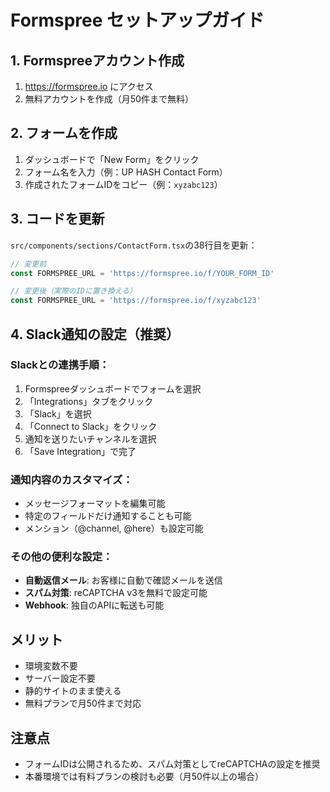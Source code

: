 # Formspree セットアップガイド

## 1. Formspreeアカウント作成
1. https://formspree.io にアクセス
2. 無料アカウントを作成（月50件まで無料）

## 2. フォームを作成
1. ダッシュボードで「New Form」をクリック
2. フォーム名を入力（例：UP HASH Contact Form）
3. 作成されたフォームIDをコピー（例：`xyzabc123`）

## 3. コードを更新
`src/components/sections/ContactForm.tsx`の38行目を更新：

```typescript
// 変更前
const FORMSPREE_URL = 'https://formspree.io/f/YOUR_FORM_ID'

// 変更後（実際のIDに置き換える）
const FORMSPREE_URL = 'https://formspree.io/f/xyzabc123'
```

## 4. Slack通知の設定（推奨）

### Slackとの連携手順：
1. Formspreeダッシュボードでフォームを選択
2. 「Integrations」タブをクリック
3. 「Slack」を選択
4. 「Connect to Slack」をクリック
5. 通知を送りたいチャンネルを選択
6. 「Save Integration」で完了

### 通知内容のカスタマイズ：
- メッセージフォーマットを編集可能
- 特定のフィールドだけ通知することも可能
- メンション（@channel, @here）も設定可能

### その他の便利な設定：
- **自動返信メール**: お客様に自動で確認メールを送信
- **スパム対策**: reCAPTCHA v3を無料で設定可能
- **Webhook**: 独自のAPIに転送も可能

## メリット
- 環境変数不要
- サーバー設定不要
- 静的サイトのまま使える
- 無料プランで月50件まで対応

## 注意点
- フォームIDは公開されるため、スパム対策としてreCAPTCHAの設定を推奨
- 本番環境では有料プランの検討も必要（月50件以上の場合）